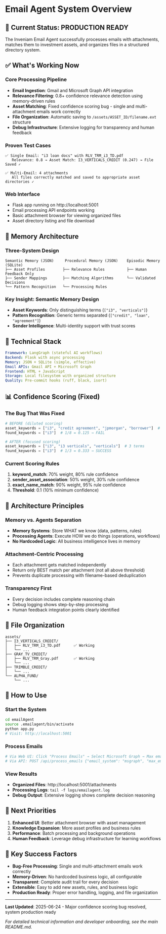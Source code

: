 # Email Agent System Overview

## 🎉 **Current Status: PRODUCTION READY**

The Inveniam Email Agent successfully processes emails with attachments, matches them to investment assets, and organizes files in a structured directory system.

## ✅ **What's Working Now**

### **Core Processing Pipeline**
- **Email Ingestion**: Gmail and Microsoft Graph API integration
- **Relevance Filtering**: 0.8+ confidence relevance detection using memory-driven rules
- **Asset Matching**: Fixed confidence scoring bug - single and multi-attachment emails work correctly
- **File Organization**: Automatic saving to `/assets/ASSET_ID/filename.ext` structure
- **Debug Infrastructure**: Extensive logging for transparency and human feedback

### **Proven Test Cases**
```
✅ Single Email: "i3 loan docs" with RLV_TRM_i3_TD.pdf
   Relevance: 0.8 → Asset Match: I3_VERTICALS_CREDIT (0.247) → File Saved ✓

✅ Multi-Email: 4 attachments
   All files correctly matched and saved to appropriate asset directories ✓
```

### **Web Interface**
- Flask app running on http://localhost:5001
- Email processing API endpoints working
- Basic attachment browser for viewing organized files
- Asset directory listing and file download

## 🧠 **Memory Architecture**

### **Three-System Design**
```
Semantic Memory (JSON)     Procedural Memory (JSON)    Episodic Memory (SQLite)
├── Asset Profiles        ├── Relevance Rules          ├── Human Feedback Only
├── Sender Mappings       ├── Matching Algorithms      └── Validated Decisions
└── Pattern Recognition   └── Processing Rules
```

### **Key Insight: Semantic Memory Design**
- **Asset Keywords**: Only distinguishing terms (`["i3", "verticals"]`)
- **Pattern Recognition**: Generic terms separated (`["credit", "loan", "agreement"]`)
- **Sender Intelligence**: Multi-identity support with trust scores

## 🔧 **Technical Stack**

```yaml
Framework: LangGraph (stateful AI workflows)
Backend: Flask with async processing
Memory: JSON + SQLite (simple, effective)
Email APIs: Gmail API + Microsoft Graph
Frontend: HTML + JavaScript
Storage: Local filesystem with organized structure
Quality: Pre-commit hooks (ruff, black, isort)
```

## 📊 **Confidence Scoring (Fixed)**

### **The Bug That Was Fixed**
```python
# BEFORE (diluted scoring)
asset_keywords = ["i3", "credit agreement", "jpmorgan", "borrower"]  # 8 terms
found_keywords = ["i3"]  # 1/8 = 0.125 → FAIL

# AFTER (focused scoring)
asset_keywords = ["i3", "i3 verticals", "verticals"]  # 3 terms
found_keywords = ["i3"]  # 1/3 = 0.333 → SUCCESS
```

### **Current Scoring Rules**
1. **keyword_match**: 70% weight, 80% rule confidence
2. **sender_asset_association**: 50% weight, 30% rule confidence
3. **exact_name_match**: 90% weight, 95% rule confidence
4. **Threshold**: 0.1 (10% minimum confidence)

## 🎯 **Architecture Principles**

### **Memory vs. Agents Separation**
- **Memory Systems**: Store WHAT we know (data, patterns, rules)
- **Processing Agents**: Execute HOW we do things (operations, workflows)
- **No Hardcoded Logic**: All business intelligence lives in memory

### **Attachment-Centric Processing**
- Each attachment gets matched independently
- Return only BEST match per attachment (not all above threshold)
- Prevents duplicate processing with filename-based deduplication

### **Transparency First**
- Every decision includes complete reasoning chain
- Debug logging shows step-by-step processing
- Human feedback integration points clearly identified

## 📁 **File Organization**

```
assets/
├── I3_VERTICALS_CREDIT/
│   ├── RLV_TRM_i3_TD.pdf      ✅ Working
│   └── ...
├── GRAY_TV_CREDIT/
│   ├── RLV_TRM_Gray.pdf       ✅ Working
│   └── ...
├── TRIMBLE_CREDIT/
│   └── ...
└── ALPHA_FUND/
    └── ...
```

## 🚀 **How to Use**

### **Start the System**
```bash
cd emailAgent
source .emailagent/bin/activate
python app.py
# Visit: http://localhost:5001
```

### **Process Emails**
```bash
# Via Web UI: Click "Process Emails" → Select Microsoft Graph → Max emails
# Via API: POST /api/process_emails {"email_system": "msgraph", "max_emails": 5}
```

### **View Results**
- **Organized Files**: http://localhost:5001/attachments
- **Processing Logs**: `tail -f logs/emailagent.log`
- **Debug Output**: Extensive logging shows complete decision reasoning

## 🔮 **Next Priorities**

1. **Enhanced UI**: Better attachment browser with asset management
2. **Knowledge Expansion**: More asset profiles and business rules
3. **Performance**: Batch processing and background operations
4. **Human Feedback**: Leverage debug infrastructure for learning workflows

## 🎉 **Key Success Factors**

- **Bug-Free Processing**: Single and multi-attachment emails work correctly
- **Memory-Driven**: No hardcoded business logic, all configurable
- **Transparent**: Complete audit trail for every decision
- **Extensible**: Easy to add new assets, rules, and business logic
- **Production Ready**: Proper error handling, logging, and file organization

---

**Last Updated**: 2025-06-24 - Major confidence scoring bug resolved, system production ready

*For detailed technical information and developer onboarding, see the main README.md.*
